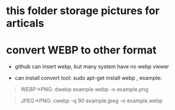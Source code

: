 # this folder storage pictures for articals

# convert WEBP to other format
* github can insert webp, but many system have no webp viewer

* can install convert tool: sudo apt-get install webp , example:

> WEBP->PNG: dwebp example.webp -o example.png

> JPEG->PNG: cwebp -q 90 example.jpeg -o example.webp



